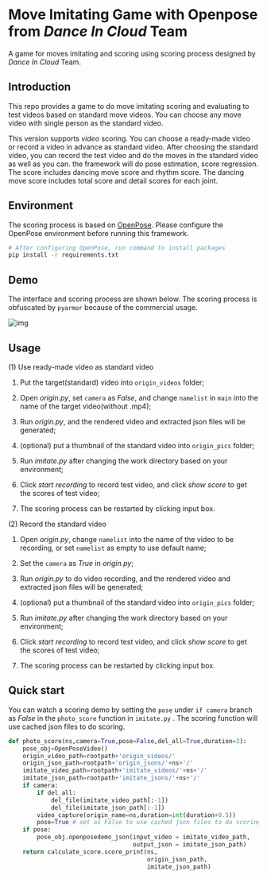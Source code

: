 
# Move Imitating Game with Openpose from  *Dance In Cloud*  Team

A game for moves imitating and scoring using scoring process designed by *Dance In Cloud* Team.


## Introduction
This repo provides a game to do move imitating scoring and evaluating to test videos based on standard move videos. You can choose any move video with single person as the standard video.

This version supports *video* scoring. You can choose a ready-made video or record a video in advance as standard video. After choosing the standard video, you can record the test video and do the moves in the standard video as well as you can. the framework will do pose estimation, score regression. The score includes dancing move score and rhythm score. The dancing move score includes total score and detail scores for each joint.

## Environment

The scoring process is based on [OpenPose](https://github.com/CMU-Perceptual-Computing-Lab/openpose). Please configure the OpenPose environment before running this framework.

```bash
# After configuring OpenPose, run command to install packages
pip install -r requirements.txt
```

## Demo

The interface and scoring process are shown below. The scoring process is obfuscated by `pyarmor` because of the commercial usage.

![img](https://github.com/Kevinatil/DanceInCloudScoringDemo/blob/main/media/website.gif)

## Usage

(1) Use ready-made video as standard video

1. Put the target(standard) video into `origin_videos` folder;

2. Open *origin.py*, set `camera` as *False*, and change `namelist` in `main` into the name of the target video(without .mp4);

3. Run *origin.py*, and the rendered video and extracted json files will be generated;

4. (optional) put a thumbnail of the standard video into `origin_pics` folder;

5. Run *imitate.py* after changing the work directory based on your environment;

6. Click *start recording* to record test video, and click *show score* to get the scores of test video;

7. The scoring process can be restarted by clicking input box.

(2) Record the standard video

1. Open *origin.py*, change `namelist` into the name of the video to be recording, or set `namelist` as empty to use default name;

2. Set the `camera` as *True* in *origin.py*;

3. Run *origin.py* to do video recording, and the rendered video and extracted json files will be generated;

4. (optional) put a thumbnail of the standard video into `origin_pics` folder;

5. Run *imitate.py* after changing the work directory based on your environment;

6. Click *start recording* to record test video, and click *show score* to get the scores of test video;

7. The scoring process can be restarted by clicking input box.

## Quick start

You can watch a scoring demo by setting the `pose` under `if camera` branch as *False* in the `photo_score` function in `imitate.py` . The scoring function will use cached json files to do scoring.

```python
def photo_score(ns,camera=True,pose=False,del_all=True,duration=3):
    pose_obj=OpenPoseVideo()
    origin_video_path=rootpath+'origin_videos/'
    origin_json_path=rootpath+'origin_jsons/'+ns+'/'
    imitate_video_path=rootpath+'imitate_videos/'+ns+'/'
    imitate_json_path=rootpath+'imitate_jsons/'+ns+'/'
    if camera:
        if del_all:
            del_file(imitate_video_path[:-1])
            del_file(imitate_json_path[:-1])
        video_capture(origin_name=ns,duration=int(duration+0.5))
        pose=True # set as False to use cached json files to do scoring
    if pose:
        pose_obj.openposedemo_json(input_video = imitate_video_path, 
                                   output_json = imitate_json_path)
    return calculate_score.score_print(ns, 
                                       origin_json_path, 
                                       imitate_json_path)
```
